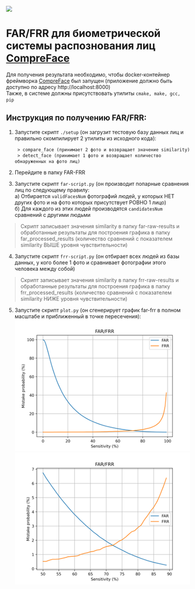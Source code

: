 ![](https://github.com/Berendei-Jr/CompareFace/actions/workflows/test_build.yaml/badge.svg)
# FAR/FRR для биометрической системы распознования лиц [CompreFace](https://github.com/exadel-inc/CompreFace)

Для получения результата необходимо, чтобы docker-контейнер фреймворка [CompreFace](https://github.com/exadel-inc/CompreFace#getting-started-with-compreface) был запущен (приложение должно быть доступно по адресу http://localhost:8000)  
Также, в системе должны присутствовать утилиты ```cmake, make, gcc, pip```  
## Инструкция по получению FAR/FRR:
1. Запустите скрипт ```./setup``` (он загрузит тестовую базу данных лиц и правильно скомпилирует 2 утилиты из исходного кода):
    
        > compare_face (принимает 2 фото и возвращает значение similarity)
        > detect_face (принимает 1 фото и возвращает количество обнаруженных на фото лиц)
2. Перейдите в папку FAR-FRR
3. Запустите скрипт ```far-script.py``` (он производит попарные сравнения лиц по следующему правилу:  
  а) Отбирается ```validFacesNum``` фотографий людей, у которых НЕТ других фото и на фото которых присутствует РОВНО 1 лицо)  
  б) Для каждого из этих людей производятся ```candidatesNum``` сравнений с другими людьми  
  > Скрипт записывает значения similarity в папку far-raw-results и обработанные результаты для построения графика в папку far_processed_results (количество сравнений с показателем similarity ВЫШЕ уровня чувствительности)  
4. Запустите скрипт ```frr-script.py``` (он отбирает всех людей из базы данных, у кого более 1 фото и сравнивает фотографии этого человека между собой)
  > Скрипт записывает значения similarity в папку frr-raw-results и обработанные результаты для построения графика в папку frr_processed_results (количество сравнений с показателем similarity НИЖЕ уровня чувствительности)

5. Запустите скрипт ```plot.py``` (он сгенерирует график far-frr в полном масштабе и приближенный в точке пересечения):  
![Full size](https://github.com/Berendei-Jr/CompareFace/blob/master/FAR-FRR/far-frr-plot.png)
![Zoomed](https://github.com/Berendei-Jr/CompareFace/blob/master/FAR-FRR/far-frr-plot-zoomed.png)
